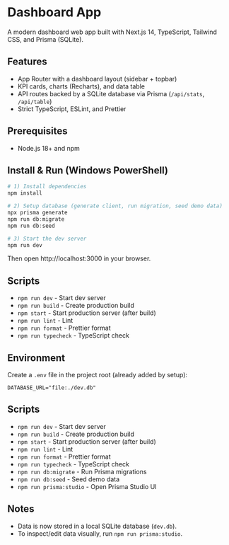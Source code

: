 # Dashboard App

A modern dashboard web app built with Next.js 14, TypeScript, Tailwind CSS, and Prisma (SQLite).

## Features

- App Router with a dashboard layout (sidebar + topbar)
- KPI cards, charts (Recharts), and data table
- API routes backed by a SQLite database via Prisma (`/api/stats`, `/api/table`)
- Strict TypeScript, ESLint, and Prettier

## Prerequisites

- Node.js 18+ and npm

## Install & Run (Windows PowerShell)

```powershell
# 1) Install dependencies
npm install

# 2) Setup database (generate client, run migration, seed demo data)
npx prisma generate
npm run db:migrate
npm run db:seed

# 3) Start the dev server
npm run dev
```

Then open http://localhost:3000 in your browser.

## Scripts

- `npm run dev` - Start dev server
- `npm run build` - Create production build
- `npm start` - Start production server (after build)
- `npm run lint` - Lint
- `npm run format` - Prettier format
- `npm run typecheck` - TypeScript check

## Environment

Create a `.env` file in the project root (already added by setup):

```
DATABASE_URL="file:./dev.db"
```

## Scripts

- `npm run dev` - Start dev server
- `npm run build` - Create production build
- `npm start` - Start production server (after build)
- `npm run lint` - Lint
- `npm run format` - Prettier format
- `npm run typecheck` - TypeScript check
- `npm run db:migrate` - Run Prisma migrations
- `npm run db:seed` - Seed demo data
- `npm run prisma:studio` - Open Prisma Studio UI

## Notes

- Data is now stored in a local SQLite database (`dev.db`).
- To inspect/edit data visually, run `npm run prisma:studio`.
